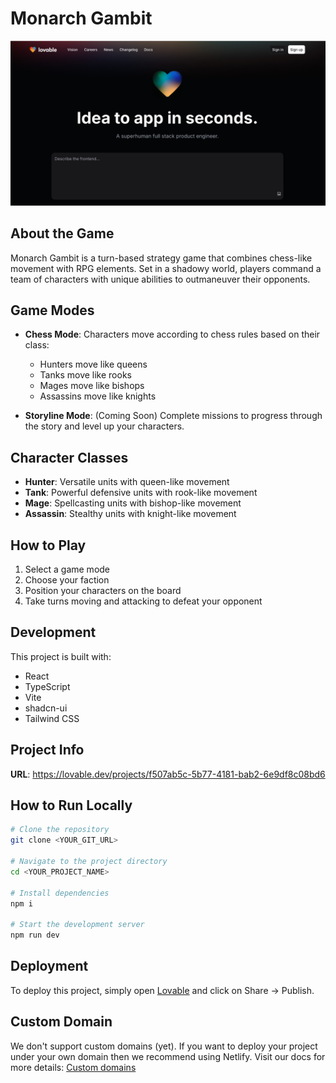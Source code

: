 
# Monarch Gambit

![Monarch Gambit](public/og-image.png)

## About the Game

Monarch Gambit is a turn-based strategy game that combines chess-like movement with RPG elements. Set in a shadowy world, players command a team of characters with unique abilities to outmaneuver their opponents.

## Game Modes

- **Chess Mode**: Characters move according to chess rules based on their class:
  - Hunters move like queens
  - Tanks move like rooks
  - Mages move like bishops
  - Assassins move like knights

- **Storyline Mode**: (Coming Soon) Complete missions to progress through the story and level up your characters.

## Character Classes

- **Hunter**: Versatile units with queen-like movement
- **Tank**: Powerful defensive units with rook-like movement
- **Mage**: Spellcasting units with bishop-like movement
- **Assassin**: Stealthy units with knight-like movement

## How to Play

1. Select a game mode
2. Choose your faction
3. Position your characters on the board
4. Take turns moving and attacking to defeat your opponent

## Development

This project is built with:

- React
- TypeScript
- Vite
- shadcn-ui
- Tailwind CSS

## Project Info

**URL**: https://lovable.dev/projects/f507ab5c-5b77-4181-bab2-6e9df8c08bd6

## How to Run Locally

```sh
# Clone the repository
git clone <YOUR_GIT_URL>

# Navigate to the project directory
cd <YOUR_PROJECT_NAME>

# Install dependencies
npm i

# Start the development server
npm run dev
```

## Deployment

To deploy this project, simply open [Lovable](https://lovable.dev/projects/f507ab5c-5b77-4181-bab2-6e9df8c08bd6) and click on Share -> Publish.

## Custom Domain

We don't support custom domains (yet). If you want to deploy your project under your own domain then we recommend using Netlify. Visit our docs for more details: [Custom domains](https://docs.lovable.dev/tips-tricks/custom-domain/)
